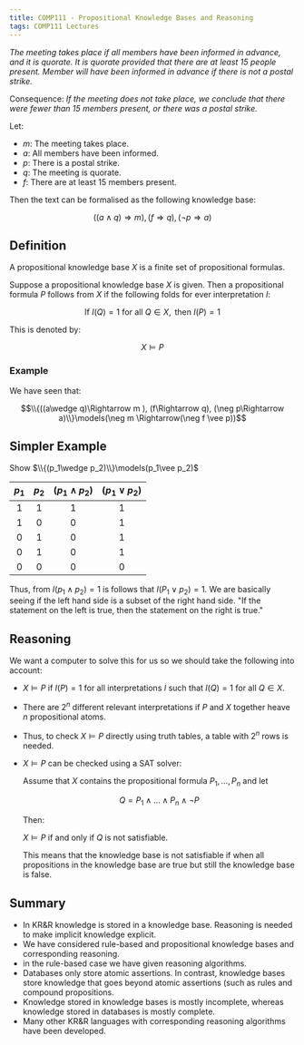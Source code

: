 ```yaml
---
title: COMP111 - Propositional Knowledge Bases and Reasoning
tags: COMP111 Lectures
---
```

*The meeting takes place if all members have been informed in advance, and it is quorate. It is quorate provided that there are at least 15 people present. Member will have been informed in advance if there is not a postal strike.*

Consequence: *If the meeting does not take place, we conclude that there were fewer than 15 members present, or there was a postal strike.*

Let: 

* $m$: The meeting takes place.
* $a$: All members have been informed.
* $p$: There is a postal strike.
* $q$: The meeting is quorate.
* $f$: There are at least 15 members present.

Then the text can be formalised as the following knowledge base:

$$((a\wedge q)\Rightarrow m ), (f\Rightarrow q), (\neg p\Rightarrow a)$$

## Definition
A propositional knowledge base $X$ is a finite set of propositional formulas. 

Suppose a propositional knowledge base $X$ is given. Then a propositional formula $P$ follows from $X$ if the following folds for ever interpretation $I$:

$$\text{If } I(Q) = 1 \text{ for all } Q\in X, \text{ then } I(P)=1$$

This is denoted by:

$$X\models P$$

### Example
We have seen that:

$$\\{((a\wedge q)\Rightarrow m ), (f\Rightarrow q), (\neg p\Rightarrow a)\\}\models(\neg m \Rightarrow(\neg f \vee p))$$

## Simpler Example
Show $\\{(p_1\wedge p_2)\\}\models(p_1\vee p_2)$

| $p_1$ | $p_2$ | $(p_1\wedge p_2)$ | $(p_1\vee p_2)$ |
| :-: | :-: | :-: | :-: |
| 1 | 1 | 1 | 1 |
| 1 | 0 | 0 | 1|
| 0 | 1 | 0 | 1| 
| 0 | 1 | 0 | 1|
| 0 | 0 | 0 | 0| 

Thus, from $I(p_1\wedge p_2) = 1$ is follows that $I(P_1\vee p_2)=1$. We are basically seeing if the left hand side is a subset of the right hand side. "If the statement on the left is true, then the statement on the right is true."

## Reasoning 
We want a computer to solve this for us so we should take the following into account:

* $X\models P$ if $I(P)=1$ for all interpretations $I$ such that $I(Q)=1$ for all $Q\in X$.
* There are $2^n$ different relevant interpretations if $P$ and $X$ together heave $n$ propositional atoms.
* Thus, to check $X\models P$ directly using truth tables, a table with $2^n$ rows is needed.
* $X\models P$ can be checked using a SAT solver:

	Assume that $X$ contains the propositional formula $P_1,\ldots,P_n$ and let
	
	$$Q=P_1\wedge\ldots\wedge P_n\wedge\neg P$$
	
	Then:
	
	$X\models P$ if and only if $Q$ is not satisfiable.
	
	This means that the knowledge base is not satisfiable if when all propositions in the knowledge base are true but still the knowledge base is false.
	
## Summary
* In KR&R knowledge is stored in a knowledge base. Reasoning is needed to make implicit knowledge explicit.
* We have considered rule-based and propositional knowledge bases and corresponding reasoning.
* in the rule-based case we have given reasoning algorithms.
* Databases only store atomic assertions. In contrast, knowledge bases store knowledge that goes beyond atomic assertions (such as rules and compound propositions.
* Knowledge stored in knowledge bases is mostly incomplete, whereas knowledge stored in databases is mostly complete.
* Many other KR&R languages with corresponding reasoning algorithms have been developed.